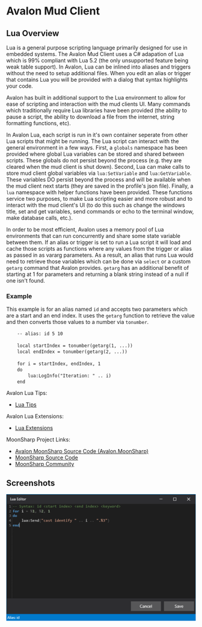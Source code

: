 # Avalon Mud Client

## Lua Overview

Lua is a general purpose scripting language primarily designed for use in embedded systems.  The Avalon Mud Client uses a C# adapation of Lua which is 99% compliant with Lua 5.2 (the only unsupported feature being weak table support).  In Avalon, Lua can be inlined into aliases and triggers without the need to setup additional files.  When you edit an alias or trigger that contains Lua you will be provided with a dialog that syntax highlights your code.

Avalon has built in additional support to the Lua environment to allow for ease of scripting and interaction with the mud clients UI.  Many commands which traditionally require Lua libraries have been provided (the ability to pause a script, the ability to download a file from the internet, string formatting functions, etc).

In Avalon Lua, each script is run in it's own container seperate from other Lua scripts that might be running.  The Lua script can interact with the general environment in a few ways.  First, a `globals` namespace has been provided where global Lua variables can be stored and shared between scripts.  These globals do not persist beyond the process (e.g. they are cleared when the mud client is shut down).  Second, Lua can make calls to store mud client global variables via `lua:SetVariable` and `lua:GetVariable`.  These variables DO persist beyond the process and will be available when the mud client next starts (they are saved in the profile's json file).  Finally, a `lua` namespace with helper functions have been provided.  These functions service two purposes, to make Lua scripting easier and more robust and to interact with the mud client's UI (to do this such as change the windows title, set and get variables, send commands or echo to the terminal window, make database calls, etc.).

In order to be most efficient, Avalon uses a memory pool of Lua environments that can run concurrently and share some state variable between them.  If an alias or trigger is set to run a Lua script it will load and cache those scripts as functions where any values from the trigger or alias as passed in as vararg parameters.  As a result, an alias that runs Lua would need to retrieve those variables which can be done via `select` or a custom `getarg` command that Avalon provides.  `getarg` has an additional benefit of starting at 1 for parameters and returning a blank string instead of a null if one isn't found.

### Example

This example is for an alias named `id` and accepts two parameters which are a start and an end index.  It uses the `getarg` function to retrieve the value and then converts those values to a number via `tonumber`.

```
    -- alias: id 5 10

    local startIndex = tonumber(getarg(1, ...))
    local endIndex = tonumber(getarg(2, ...))

    for i = startIndex, endIndex, 1
    do
        lua:LogInfo("Iteration: " .. i)
    end
```

Avalon Lua Tips:

- [Lua Tips](LuaTips.md)

Avalon Lua Extensions:

- [Lua Extensions](LuaExtensions.md)

MoonSharp Project Links:

- [Avalon MoonSharp Source Code (Avalon.MoonSharp)](https://github.com/blakepell/AvalonMudClient/tree/master/src/Avalon.MoonSharp)
- [MoonSharp Source Code](https://github.com/moonsharp-devs/moonsharp)
- [MoonSharp Community](https://www.moonsharp.org/)

## Screenshots

![alt text](images/LuaEditor.png "Lua Editor")
